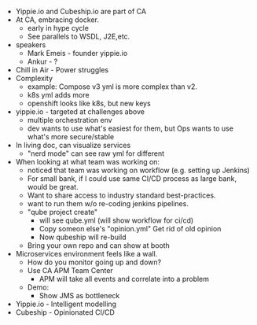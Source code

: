 * Yippie.io and Cubeship.io are part of CA
* At CA, embracing docker.  
  * early in hype cycle
  * See parallels to WSDL, J2E,etc.
* speakers
  * Mark Emeis - founder yippie.io
  * Ankur - ?
* Chill in Air - Power struggles
* Complexity
  * example:  Compose v3 yml is more complex than v2.  
  * k8s yml adds more
  * openshift looks like k8s, but new keys
* yippie.io - targeted at challenges above
  * multiple orchestration env
  * dev wants to use what's easiest for them, but Ops wants to use what's more secure/stable
* In living doc, can visualize services
  * "nerd mode" can see raw yml for different 
* When looking at what team was working on:
  * noticed that team was working on workflow (e.g. setting up Jenkins)
  * For small bank, if I could use same CI/CD process as large bank, would be great.
  * Want to share access to industry standard best-practices.
  * want to run them w/o re-coding jenkins pipelines.
  * "qube project create"
    * will see qube.yml (will show workflow for ci/cd)
    * Copy someon else's "opinion.yml" Get rid of old opinion
    * Now qubeship will re-build
  * Bring your own repo and can show at booth
* Microservices environment feels like a wall.  
  * How do you monitor going up and down?
  * Use CA APM Team Center
    * APM will take all events and correlate into a problem
  * Demo:
    * Show JMS as bottleneck
* Yippie.io - Intelligent modelling
* Cubeship - Opinionated CI/CD
